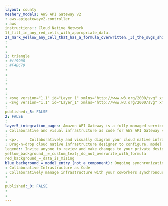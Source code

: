 ```yaml
---
layout: county 
meshery_models: AWS API Gateway v2
: aws-apigatewayv2-controller
: aws
instructions:: Cloud Native Network
1)_fill_in_any_red_cells_with_appropriate_data.
2)_mark_yellow_any_cell_that_has_a_formula_overwritten._3)_the_svgs_shouldn't_have_xml_header_they_are_added_programmatically_through_workflows: Service Proxy
: 
: 
: 
1: triangle
: #ff9900
: #F4BC79
: 
: 
: 
: 
: 
: 
: <svg version="1.1" id="Layer_1" xmlns="http://www.w3.org/2000/svg" xmlns:xlink="http://www.w3.org/1999/xlink" x="0px" y="0px",          viewBox="0 0 44 44" style="enable-background:new 0 0 44 44;" xml:space="preserve">, <style type="text/css">,         .st0{fill-rule:evenodd;clip-rule:evenodd;fill:#FF9900;}, </style>, <g id="Icon-Architecture_x2F_48_x2F_Arch_x5F_-Amazon-API-Gateway_x5F_48">,         <g id="Icon-Service_x2F_48_x2F_Amazon-API-Gateway_x5F_48" transform="translate(8.000000, 8.000000)">,                 <path id="Amazon-API-Gateway_Icon_48_Squid" class="st0" d="M10,26h3v-2h-3V26z M15,26h3v-2h-3V26z M10,4h3V2h-3V4z M15,4h3V2h-3,                         V4z M4-5.3L-6,0.6v27.8l10,5V-5.3z M6,2h2v2H6v20h2v2H6v9c0,0.3-0.2,0.7-0.5,0.9C5.4,36,5.2,36,5,36c-0.2,0-0.3,0-0.4-0.1l-12-6,                         C-7.8,29.7-8,29.4-8,29V0c0-0.4,0.2-0.7,0.5-0.9l12-7c0.3-0.2,0.7-0.2,1,0C5.8-7.7,6-7.4,6-7V2z M34,0.6L24-5.3v38.6l10-5V0.6z,                          M36,0v29c0,0.4-0.2,0.7-0.6,0.9l-12,6C23.3,36,23.2,36,23,36c-0.2,0-0.4,0-0.5-0.1C22.2,35.7,22,35.3,22,35v-9h-2v-2h2V4h-2V2h2,                         v-9c0-0.4,0.2-0.7,0.5-0.9c0.3-0.2,0.7-0.2,1,0l12,7C35.8-0.7,36-0.4,36,0L36,0z M16.9,9.3l-1.9-0.7l-4,11l1.9,0.7L16.9,9.3z,                          M21.7,14.7c0.4-0.4,0.4-1,0-1.4l-3-3l-1.4,1.4l2.3,2.3l-2.3,2.3l1.4,1.4L21.7,14.7z M9.3,17.7l-3-3c-0.4-0.4-0.4-1,0-1.4l3-3,                         l1.4,1.4L8.4,14l2.3,2.3L9.3,17.7z"/>,         </g>, </g>, </svg>
: <svg version="1.1" id="Layer_1" xmlns="http://www.w3.org/2000/svg" xmlns:xlink="http://www.w3.org/1999/xlink" x="0px" y="0px",          viewBox="0 0 44 44" style="enable-background:new 0 0 44 44;" xml:space="preserve">, <style type="text/css">,         .st0{fill-rule:evenodd;clip-rule:evenodd;fill:#FFFFFF;}, </style>, <g id="Icon-Architecture_x2F_48_x2F_Arch_x5F_-Amazon-API-Gateway_x5F_48">,         <g id="Icon-Service_x2F_48_x2F_Amazon-API-Gateway_x5F_48" transform="translate(8.000000, 8.000000)">,                 <path id="Amazon-API-Gateway_Icon_48_Squid" class="st0" d="M10,26h3v-2h-3V26z M15,26h3v-2h-3V26z M10,4h3V2h-3V4z M15,4h3V2h-3,                         V4z M4-5.3L-6,0.6v27.8l10,5V-5.3z M6,2h2v2H6v20h2v2H6v9c0,0.3-0.2,0.7-0.5,0.9C5.4,36,5.2,36,5,36c-0.2,0-0.3,0-0.4-0.1l-12-6,                         C-7.8,29.7-8,29.4-8,29V0c0-0.4,0.2-0.7,0.5-0.9l12-7c0.3-0.2,0.7-0.2,1,0C5.8-7.7,6-7.4,6-7V2z M34,0.6L24-5.3v38.6l10-5V0.6z,                          M36,0v29c0,0.4-0.2,0.7-0.6,0.9l-12,6C23.3,36,23.2,36,23,36c-0.2,0-0.4,0-0.5-0.1C22.2,35.7,22,35.3,22,35v-9h-2v-2h2V4h-2V2h2,                         v-9c0-0.4,0.2-0.7,0.5-0.9c0.3-0.2,0.7-0.2,1,0l12,7C35.8-0.7,36-0.4,36,0L36,0z M16.9,9.3l-1.9-0.7l-4,11l1.9,0.7L16.9,9.3z,                          M21.7,14.7c0.4-0.4,0.4-1,0-1.4l-3-3l-1.4,1.4l2.3,2.3l-2.3,2.3l1.4,1.4L21.7,14.7z M9.3,17.7l-3-3c-0.4-0.4-0.4-1,0-1.4l3-3,                         l1.4,1.4L8.4,14l2.3,2.3L9.3,17.7z"/>,         </g>, </g>, </svg>, 
: 
published:_5: FALSE
2: FALSE
: 
layer5_integration_pages: Amazon API Gateway is a fully managed service that makes it easy for developers to create, publish, maintain, monitor, and secure APIs at any scale. APIs act as the "front door" for applications to access data, business logic, or functionality from your backend services. Using API Gateway, you can create RESTful APIs and WebSocket APIs that enable real-time two-way communication applications. API Gateway supports containerized and serverless workloads, as well as web applications., 
: Collaborative and visual infrastructure as code for AWS API Gateway v2
: 
: <p>,     Collaboratively and visually diagram your cloud native infrastructure with GitOps-style pipeline integration. Design, test, and manage configuration your Kubernetes-based, containerized applications as a visual topology., </p>, <p>,     Looking for best practice cloud native design and deployment best practices? Choose from thousands of pre-built components in MeshMap. Choose from hundreds of ready-made design patterns by importing templates from Meshery Catalog or use our low code designer, MeshMap, to create and deploy your own cloud native infrastructure designs., </p>
: Drag-n-drop cloud native infrastructure designer to configure, model, and deploy your workloads.
legend:: Invite anyone to review and make changes to your private designs.
yellow_background__=_custom_text;_do_not_overwrite_with_formula
red_background_=_data_is_mising
blue_background_=_model_entry_(not_a_component): Ongoing synchronization of Kubernetes configuration and changes across any number of clusters.
: Collaborative Infrastructure as Code
: Collaboratively manage infrastructure with your coworkers synchronously sharing the same designs.
: 
: 
published:_0: FALSE
: 
: 
---
```

